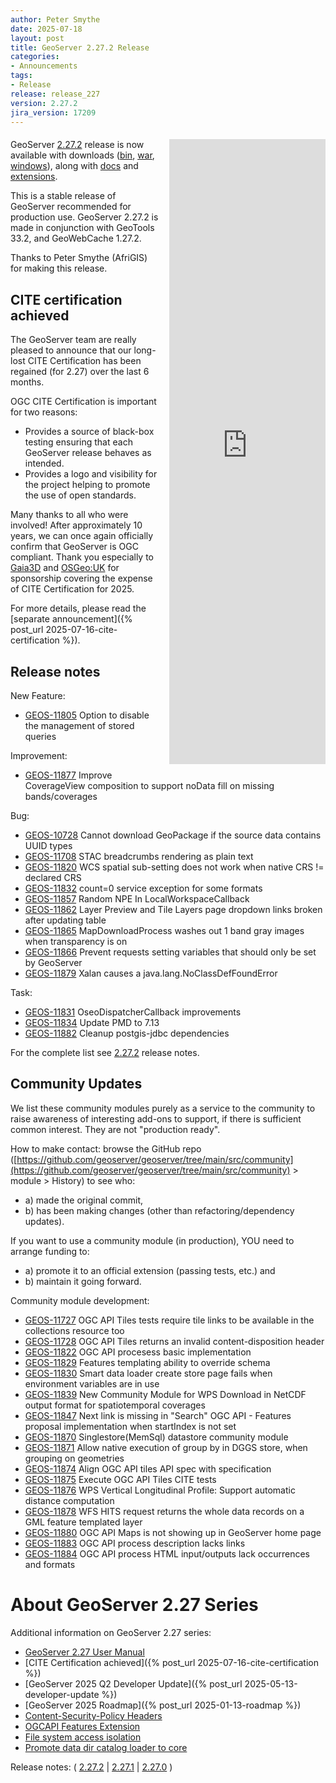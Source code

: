 ```yaml
---
author: Peter Smythe
date: 2025-07-18
layout: post
title: GeoServer 2.27.2 Release
categories:
- Announcements
tags:
- Release
release: release_227
version: 2.27.2
jira_version: 17209
--- 
```


<div style="text-align: center; margin: 20px 0;">
  <iframe src="https://portal.ogc.org/public_ogc/compliance/srv_ogc_compliance_badge2.php?id=102&pid=1846" 
          width="250"
          frameborder="0"
          style="float: right; margin: 0 0 10px 15px; border: none; height: auto; min-height: 1000px">
  </iframe>
</div>

GeoServer [2.27.2](/release/2.27.2/) release is now available
with downloads
([bin](https://sourceforge.net/projects/geoserver/files/GeoServer/2.27.2/geoserver-2.27.2-bin.zip/download),
[war](https://sourceforge.net/projects/geoserver/files/GeoServer/2.27.2/geoserver-2.27.2-war.zip/download),
[windows](https://sourceforge.net/projects/geoserver/files/GeoServer/2.27.2/GeoServer-2.27.2-winsetup.exe/download)), along with 
[docs](https://sourceforge.net/projects/geoserver/files/GeoServer/2.27.2/geoserver-2.27.2-htmldoc.zip/download) and
[extensions](https://sourceforge.net/projects/geoserver/files/GeoServer/2.27.2/extensions/).

This is a stable release of GeoServer recommended for production use.
GeoServer 2.27.2 is made in conjunction with GeoTools 33.2, and GeoWebCache 1.27.2. 

Thanks to Peter Smythe (AfriGIS) for making this release. 

## CITE certification achieved

The GeoServer team are really pleased to announce that our long-lost CITE Certification has been regained (for 2.27) over the last 6 months.

OGC CITE Certification is important for two reasons:

* Provides a source of black-box testing ensuring that each GeoServer release behaves as intended.
* Provides a logo and visibility for the project helping to promote the use of open standards.

Many thanks to all who were involved!  After approximately 10 years, we can once again officially confirm that GeoServer is OGC compliant.  Thank you especially to [Gaia3D](https://gaia3d.com/) and [OSGeo:UK](https://uk.osgeo.org/) for sponsorship covering the expense of CITE Certification for 2025.

For more details, please read the [separate announcement]({% post_url 2025-07-16-cite-certification %}).

## Release notes

New Feature:

* [GEOS-11805](https://osgeo-org.atlassian.net/browse/GEOS-11805) Option to disable the management of stored queries

Improvement:

* [GEOS-11877](https://osgeo-org.atlassian.net/browse/GEOS-11877) Improve CoverageView composition to support noData fill on missing bands/coverages

Bug:

* [GEOS-10728](https://osgeo-org.atlassian.net/browse/GEOS-10728) Cannot download GeoPackage if the source data contains UUID types
* [GEOS-11708](https://osgeo-org.atlassian.net/browse/GEOS-11708) STAC breadcrumbs rendering as plain text
* [GEOS-11820](https://osgeo-org.atlassian.net/browse/GEOS-11820) WCS spatial sub-setting does not work when native CRS != declared CRS
* [GEOS-11832](https://osgeo-org.atlassian.net/browse/GEOS-11832) count=0 service exception for some formats
* [GEOS-11857](https://osgeo-org.atlassian.net/browse/GEOS-11857) Random NPE In LocalWorkspaceCallback
* [GEOS-11862](https://osgeo-org.atlassian.net/browse/GEOS-11862) Layer Preview and Tile Layers page dropdown links broken after updating table
* [GEOS-11865](https://osgeo-org.atlassian.net/browse/GEOS-11865) MapDownloadProcess washes out 1 band gray images when transparency is on
* [GEOS-11866](https://osgeo-org.atlassian.net/browse/GEOS-11866) Prevent requests setting variables that should only be set by GeoServer
* [GEOS-11879](https://osgeo-org.atlassian.net/browse/GEOS-11879) Xalan causes a java.lang.NoClassDefFoundError

Task:

* [GEOS-11831](https://osgeo-org.atlassian.net/browse/GEOS-11831) OseoDispatcherCallback improvements
* [GEOS-11834](https://osgeo-org.atlassian.net/browse/GEOS-11834) Update PMD to 7.13
* [GEOS-11882](https://osgeo-org.atlassian.net/browse/GEOS-11882) Cleanup postgis-jdbc dependencies

For the complete list see [2.27.2](https://github.com/geoserver/geoserver/releases/tag/2.27.2) release notes. 

## Community Updates

We list these community modules purely as a service to the community to raise awareness of interesting add-ons to support, if there is sufficient common interest.  They are not "production ready".

How to make contact: browse the GitHub repo ([https://github.com/geoserver/geoserver/tree/main/src/community](https://github.com/geoserver/geoserver/tree/main/src/community) > module > History) to see who: 
* a) made the original commit, 
* b) has been making changes (other than refactoring/dependency updates).

If you want to use a community module (in production), YOU need to arrange funding to: 
* a) promote it to an official extension (passing tests, etc.) and 
* b) maintain it going forward.

Community module development:

* [GEOS-11727](https://osgeo-org.atlassian.net/browse/GEOS-11727) OGC API Tiles tests require tile links to be available in the collections resource too
* [GEOS-11728](https://osgeo-org.atlassian.net/browse/GEOS-11728) OGC API Tiles returns an invalid content-disposition header
* [GEOS-11822](https://osgeo-org.atlassian.net/browse/GEOS-11822) OGC API procesess basic implementation
* [GEOS-11829](https://osgeo-org.atlassian.net/browse/GEOS-11829) Features templating ability to override schema
* [GEOS-11830](https://osgeo-org.atlassian.net/browse/GEOS-11830) Smart data loader create store page fails when environment variables are in use
* [GEOS-11839](https://osgeo-org.atlassian.net/browse/GEOS-11839) New Community Module for WPS Download in NetCDF output format for spatiotemporal coverages
* [GEOS-11847](https://osgeo-org.atlassian.net/browse/GEOS-11847) Next link is missing in "Search" OGC API - Features proposal implementation when startIndex is not set
* [GEOS-11870](https://osgeo-org.atlassian.net/browse/GEOS-11870) Singlestore(MemSql) datastore community module
* [GEOS-11871](https://osgeo-org.atlassian.net/browse/GEOS-11871) Allow native execution of group by in DGGS store, when grouping on geometries
* [GEOS-11874](https://osgeo-org.atlassian.net/browse/GEOS-11874) Align OGC API tiles API spec with specification
* [GEOS-11875](https://osgeo-org.atlassian.net/browse/GEOS-11875) Execute OGC API Tiles CITE tests
* [GEOS-11876](https://osgeo-org.atlassian.net/browse/GEOS-11876) WPS Vertical Longitudinal Profile: Support automatic distance computation
* [GEOS-11878](https://osgeo-org.atlassian.net/browse/GEOS-11878) WFS HITS request returns the whole data records on a GML feature templated layer
* [GEOS-11880](https://osgeo-org.atlassian.net/browse/GEOS-11880) OGC API Maps is not showing up in GeoServer home page
* [GEOS-11883](https://osgeo-org.atlassian.net/browse/GEOS-11883) OGC API process description lacks links
* [GEOS-11884](https://osgeo-org.atlassian.net/browse/GEOS-11884) OGC API process HTML input/outputs lack occurrences and formats

# About GeoServer 2.27 Series

Additional information on GeoServer 2.27 series:

* [GeoServer 2.27 User Manual](https://docs.geoserver.org/2.27.x/en/user/)
* [CITE Certification achieved]({% post_url 2025-07-16-cite-certification %})
* [GeoServer 2025 Q2 Developer Update]({% post_url 2025-05-13-developer-update %}) 
* [GeoServer 2025 Roadmap]({% post_url 2025-01-13-roadmap %}) 
* [Content-Security-Policy Headers](https://github.com/geoserver/geoserver/wiki/GSIP-227)
* [OGCAPI Features Extension](https://github.com/geoserver/geoserver/wiki/GSIP-230)
* [File system access isolation](https://github.com/geoserver/geoserver/wiki/GSIP-229)
* [Promote data dir catalog loader to core](https://github.com/geoserver/geoserver/wiki/GSIP-231)

Release notes:
( [2.27.2](https://github.com/geoserver/geoserver/releases/tag/2.27.2)
| [2.27.1](https://github.com/geoserver/geoserver/releases/tag/2.27.1)
| [2.27.0](https://github.com/geoserver/geoserver/releases/tag/2.27.0)
) 

